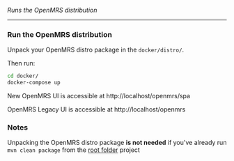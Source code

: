 _Runs the OpenMRS distribution_

----

### Run the OpenMRS distribution

Unpack your OpenMRS distro package in the `docker/distro/`.

Then run:
```bash
cd docker/
docker-compose up
```

New OpenMRS UI is accessible at http://localhost/openmrs/spa

OpenMRS Legacy UI is accessible at http://localhost/openmrs


### Notes

Unpacking the OpenMRS distro package **is not needed** if you've already run `mvn clean package` from the [root folder](../) project
